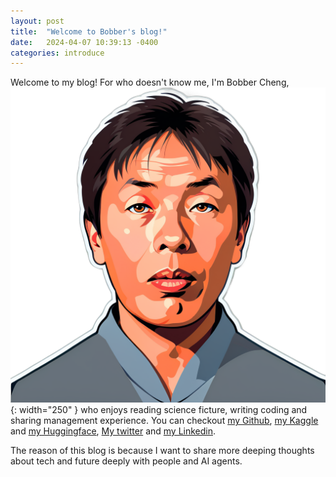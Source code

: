 ```yaml
---
layout: post
title:  "Welcome to Bobber's blog!"
date:   2024-04-07 10:39:13 -0400
categories: introduce
---
```

Welcome to my blog! For who doesn't know me, I'm Bobber Cheng, ![Bobber Cheng](https://raw.githubusercontent.com/bobbercheng/blog/main/docs/pictures/bobber.png){: width="250" } who enjoys reading science ficture, writing coding and sharing management experience. You can checkout [my Github], [my Kaggle] and [my Huggingface], [My twitter] and [my Linkedin].


The reason of this blog is because I want to share more deeping thoughts about tech and future deeply with people and AI agents.

[my Github]: https://github.com/bobbercheng
[my Linkedin]: https://www.linkedin.com/in/bobbercheng/
[my Kaggle]:   https://www.kaggle.com/bobber
[my Huggingface]: https://huggingface.co/bobber
[My twitter]: https://twitter.com/bobbercheng
